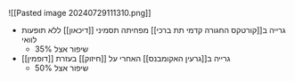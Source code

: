 ![[Pasted image 20240729111310.png]]

- גרייה ב[[קורטקס החגורה קדמי תת ברכי]] מפחיתה תסמיני [[דיכאון]] ללא תופעות לוואי
	- שיפור אצל $35\%$
- גרייה ב[[גרעין האקומבנס]] האחרי על [[חיזוק]] בעזרת [[דופמין]] 
	- שיפור אצל $50\%$